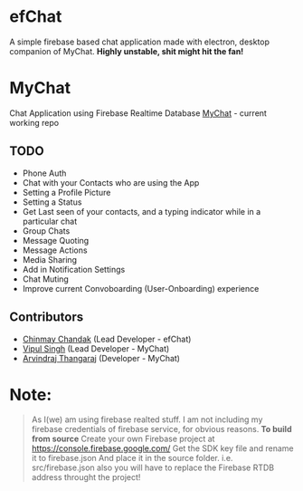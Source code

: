 # efChat
A simple firebase based chat application made with electron, desktop companion of MyChat.
**Highly unstable, shit might hit the fan!**

# MyChat
Chat Application using Firebase Realtime Database
[MyChat](https://github.com/a7r3/MyChat) - current working repo

## TODO
 - Phone Auth
 - Chat with your Contacts who are using the App
 - Setting a Profile Picture
 - Setting a Status
 - Get Last seen of your contacts, and a typing indicator while in a particular chat
 - Group Chats
 - Message Quoting
 - Message Actions
 - Media Sharing
 - Add in Notification Settings
 - Chat Muting
 - Improve current Convoboarding (User-Onboarding) experience

## Contributors
 - [Chinmay Chandak](https://github.com/CCAtAlvis) (Lead Developer - efChat)
 - [Vipul Singh](https://github.com/vipul-08) (Lead Developer - MyChat)
 - [Arvindraj Thangaraj](https://github.com/a7r3) (Developer - MyChat)

# Note:
> As I(we) am using firebase realted stuff.
> I am not including my firebase credentials of firebase service, for obvious reasons.
> **To build from source** 
> Create your own Firebase project at https://console.firebase.google.com/
> Get the SDK key file and rename it to firebase.json
> And place it in the source folder.
> i.e. src/firebase.json
> also you will have to replace the Firebase RTDB address throught the project!
